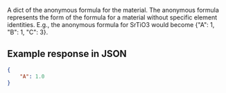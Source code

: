 A dict of the anonymous formula for the material. The anonymous formula 
represents the form of the formula for a material without specific element
identities. E.g., the anonymous formula for SrTiO3 would become {"A": 1, "B": 1, "C": 3}.

















































## Example response in JSON

```json
{
    "A": 1.0
}
```

